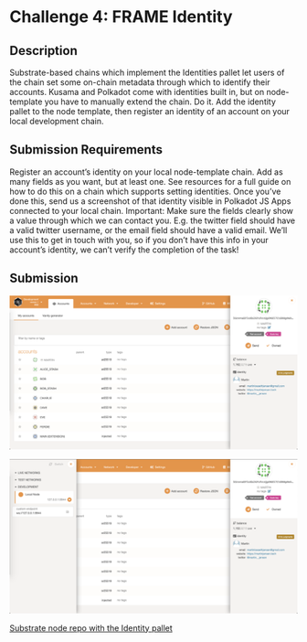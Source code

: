# Challenge 4: FRAME Identity

## Description

Substrate-based chains which implement the Identities pallet let users of the chain set some on-chain metadata through which to identify their accounts. Kusama and Polkadot come with identities built in, but on node-template you have to manually extend the chain. Do it. Add the identity pallet to the node template, then register an identity of an account on your local development chain.

## Submission Requirements

Register an account’s identity on your local node-template chain. Add as many fields as you want, but at least one. See resources for a full guide on how to do this on a chain which supports setting identities. Once you’ve done this, send us a screenshot of that identity visible in Polkadot JS Apps connected to your local chain. Important: Make sure the fields clearly show a value through which we can contact you. E.g. the twitter field should have a valid twitter username, or the email field should have a valid email. We’ll use this to get in touch with you, so if you don’t have this info in your account’s identity, we can’t verify the completion of the task!

## Submission

![frame identity 1](images/frame-identity-1.png)

![frame identity 2](images/frame-identity-2.png)

[Substrate node repo with the Identity pallet](https://github.com/martinloesethjensen/substrate-node-identity)
